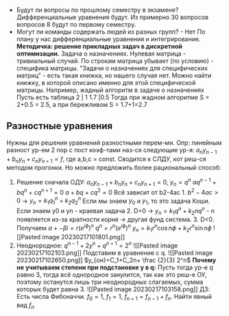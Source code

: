 - Будут ли вопросы по прошлому семестру в экзамене? Дифференциальные уравнения будут. Из примерно 30 вопросов вопросов 8 будут по первому семестру.
- Могут ли команды содержать людей из разных групп? - Нет
По плану у нас дифференциальные уравнения и интегрирование.
**Методичка: решение прикладных задач в дискретной оптимизации.**
Задача о назначениях. Нулевая матрица - тривиальный случай. По строкам матрица убывает (по условию) - специфика матрицы. "Задачи о назначениях для специфических матриц" - есть такая книжка, но нашего случая нет. Можно найти книжку, в которой описано именно для этой специфической матрицы. Например, жадный алгоритм в задаче о назначениях
Пусть есть таблица 
2 | 1
1.7 |0.5
Тогда при жадном алгоритме S = 2+0.5 = 2.5, а при бережливом S = 1.7+1=2.7
## Разностные уравнения
Нужны для решения уравнений разностными перем-ми.
Опр: линейным разност ур-ем 2 пор с пост коэф-тами наз-ся следующие ур-я:
$a_ny_{n-1}+b_ny_{n}+c_ny_{n+1}=f$, где a,b,c = const. Сводится к СЛДУ, кот реш-ся методом прогонки. Но можно предложить более рациональный способ:
1. Решение сначала ОДУ: $a_ny_{n-1}+b_ny_{n}+c_ny_{n+1}=0$, $y_n=q^n$
	$aq^{n-1}+bq^{n}+cq^{n+1}=0$
	$a+bq+cq^{2}=0$
	Всё зависит от b2-4ac
		1. $b^2-4ac>0$ -> $y_n=k_1q^n_1+k_2q^n_2$ Если мы знаем $y_0$ и $y_1$, то это задача Коши. Если знаем y0 и yn - краевая задача
		2. D=0 -> $y_n=k_1q^n+k_2nq^n$ - n появляется из-за кратности корня -> другая фунд система.
		3. D<0. Получаем $\alpha +- \beta i = r(e^{i\phi})^n$
		$q^n=r^n(e^{i \phi})^n$
		$y_n=k_1r^n \cos n \phi + k_2 r^n \sin n \phi$
![[Pasted image 20230217101801.png]]
2. Неоднородное: $q^{n-1}+2y^{n}+q^{n+1}=2^n$
![[Pasted image 20230217102103.png]]
Подставим в уравнение с q. 
![[Pasted image 20230217102650.png]]
$y_{он}=C_1+C_2n+ \frac {2}{3} 2^n$
**Почему не учитываем степени при подстановке y в q:**
Пусть тогда ур-е q равно 3, тогда всё однородное занулится, так как это реш-е ОУ, поэтому останутся лишь три неоднородных слагаемых, сумма которых будет равна 3.
![[Pasted image 20230217103158.png]]
ДЗ: Есть числа Фибоначчи. $f_0=1$, $f_1=1$, $f_{n+1}=f_{n-1}+f_n$. Найти явный вид $f_n$